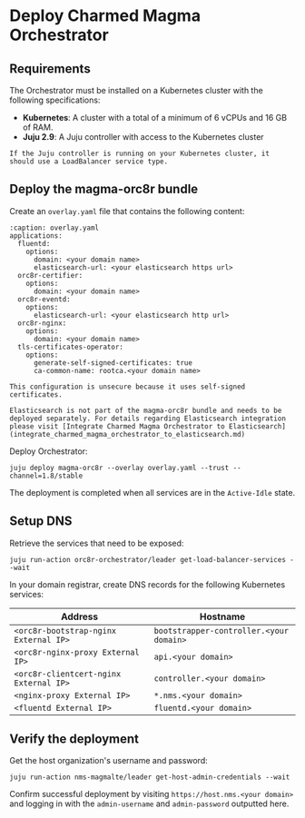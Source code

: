 # Deploy Charmed Magma Orchestrator

## Requirements

The Orchestrator must be installed on a Kubernetes cluster with the following specifications:

- **Kubernetes**: A cluster with a total of a minimum of 6 vCPUs and 16 GB of RAM.
- **Juju 2.9**: A Juju controller with access to the Kubernetes cluster

```{note}
If the Juju controller is running on your Kubernetes cluster, it should use a LoadBalancer service type.
```

## Deploy the magma-orc8r bundle

Create an `overlay.yaml` file that contains the following content:

```{code-block} yaml
:caption: overlay.yaml
applications:
  fluentd:
    options:
      domain: <your domain name>
      elasticsearch-url: <your elasticsearch https url>
  orc8r-certifier:
    options:
      domain: <your domain name>
  orc8r-eventd:
    options:
      elasticsearch-url: <your elasticsearch http url>
  orc8r-nginx:
    options:
      domain: <your domain name>
  tls-certificates-operator:
    options:
      generate-self-signed-certificates: true
      ca-common-name: rootca.<your domain name>
```

```{warning}
This configuration is unsecure because it uses self-signed certificates.
```

```{note}
Elasticsearch is not part of the magma-orc8r bundle and needs to be deployed separately. For details regarding Elasticsearch integration please visit [Integrate Charmed Magma Orchestrator to Elasticsearch](integrate_charmed_magma_orchestrator_to_elasticsearch.md)
```

Deploy Orchestrator:

```{code-block} shell
juju deploy magma-orc8r --overlay overlay.yaml --trust --channel=1.8/stable
```

The deployment is completed when all services are in the `Active-Idle` state.

## Setup DNS

Retrieve the services that need to be exposed:

```{code-block} shell
juju run-action orc8r-orchestrator/leader get-load-balancer-services --wait
```

In your domain registrar, create DNS records for the following Kubernetes services:

| Address                                | Hostname                                | 
|----------------------------------------|-----------------------------------------|
| `<orc8r-bootstrap-nginx External IP>`  | `bootstrapper-controller.<your domain>` | 
| `<orc8r-nginx-proxy External IP>`      | `api.<your domain>`                     | 
| `<orc8r-clientcert-nginx External IP>` | `controller.<your domain>`              | 
| `<nginx-proxy External IP>`            | `*.nms.<your domain>`                   | 
| `<fluentd External IP>`                | `fluentd.<your domain>`                 | 

## Verify the deployment

Get the host organization's username and password:

```{code-block} shell
juju run-action nms-magmalte/leader get-host-admin-credentials --wait
```

Confirm successful deployment by visiting `https://host.nms.<your domain>` and logging in with the `admin-username` and `admin-password` outputted here.
